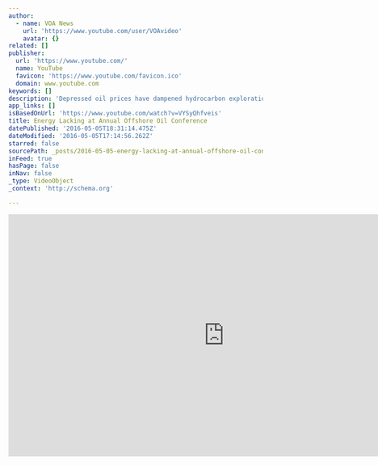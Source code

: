 ```yaml
---
author:
  - name: VOA News
    url: 'https://www.youtube.com/user/VOAvideo'
    avatar: {}
related: []
publisher:
  url: 'https://www.youtube.com/'
  name: YouTube
  favicon: 'https://www.youtube.com/favicon.ico'
  domain: www.youtube.com
keywords: []
description: 'Depressed oil prices have dampened hydrocarbon exploration and development activity worldwide. Oil companies and the service industry that supports exploration and production have laid off tens of thousands of workers, so it comes as no surprise that attendance is down this year at the annual Offshore Technology Conference in Houston.'
app_links: []
isBasedOnUrl: 'https://www.youtube.com/watch?v=VYSyQhfveis'
title: Energy Lacking at Annual Offshore Oil Conference
datePublished: '2016-05-05T18:31:14.475Z'
dateModified: '2016-05-05T17:14:56.262Z'
starred: false
sourcePath: _posts/2016-05-05-energy-lacking-at-annual-offshore-oil-conference.md
inFeed: true
hasPage: false
inNav: false
_type: VideoObject
_context: 'http://schema.org'

---
```

<iframe src="https://cdn.embedly.com/widgets/media.html?src=https%3A%2F%2Fwww.youtube.com%2Fembed%2FVYSyQhfveis%3Ffeature%3Doembed&amp;url=https%3A%2F%2Fwww.youtube.com%2Fwatch%3Fv%3DVYSyQhfveis&amp;image=https%3A%2F%2Fi.ytimg.com%2Fvi%2FVYSyQhfveis%2Fhqdefault.jpg&amp;key=b7d04c9b404c499eba89ee7072e1c4f7&amp;type=text%2Fhtml&amp;schema=youtube" width="854" height="480" scrolling="no" frameborder="0" allowfullscreen="" style=""></iframe>